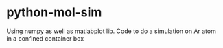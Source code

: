 # python-mol-sim
Using numpy as well as matlabplot lib.
Code to do a simulation on Ar atom in a confined container box
